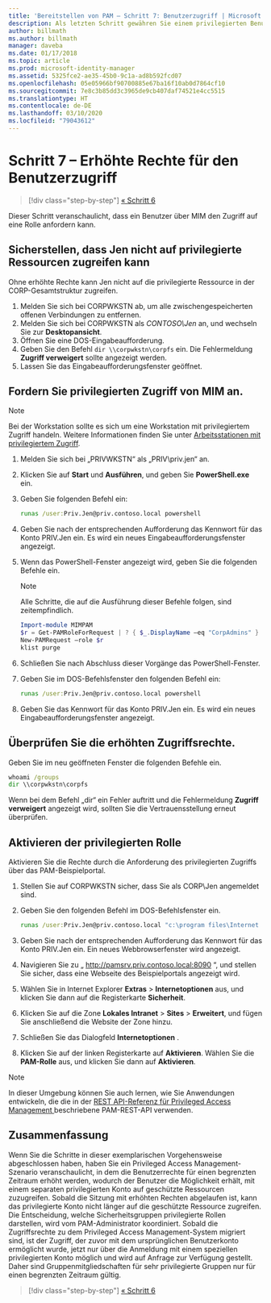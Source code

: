 ```yaml
---
title: 'Bereitstellen von PAM – Schritt 7: Benutzerzugriff | Microsoft Docs'
description: Als letzten Schritt gewähren Sie einem privilegierten Benutzer temporären Zugriff, um zu veranschaulichen, dass die Privileged Access Management-Bereitstellung erfolgreich war.
author: billmath
ms.author: billmath
manager: daveba
ms.date: 01/17/2018
ms.topic: article
ms.prod: microsoft-identity-manager
ms.assetid: 5325fce2-ae35-45b0-9c1a-ad8b592fcd07
ms.openlocfilehash: 05e05966bf90700885e67ba16f10ab0d7864cf10
ms.sourcegitcommit: 7e8c3b85dd3c3965de9cb407daf74521e4cc5515
ms.translationtype: HT
ms.contentlocale: de-DE
ms.lasthandoff: 03/10/2020
ms.locfileid: "79043612"
---
```

# <a name="step-7--elevate-a-users-access"></a>Schritt 7 – Erhöhte Rechte für den Benutzerzugriff

> [!div class="step-by-step"]
> [« Schritt 6 ](step-6-transition-group-to-pam.md)


Dieser Schritt veranschaulicht, dass ein Benutzer über MIM den Zugriff auf eine Rolle anfordern kann.

## <a name="verify-that-jen-cannot-access-the-privileged-resource"></a>Sicherstellen, dass Jen nicht auf privilegierte Ressourcen zugreifen kann

Ohne erhöhte Rechte kann Jen nicht auf die privilegierte Ressource in der CORP-Gesamtstruktur zugreifen.

1. Melden Sie sich bei CORPWKSTN ab, um alle zwischengespeicherten offenen Verbindungen zu entfernen.
2. Melden Sie sich bei CORPWKSTN als *CONTOSO\Jen* an, und wechseln Sie zur **Desktopansicht**.
3. Öffnen Sie eine DOS-Eingabeaufforderung.
4. Geben Sie den Befehl `dir \\corpwkstn\corpfs` ein. Die Fehlermeldung **Zugriff verweigert** sollte angezeigt werden.
5. Lassen Sie das Eingabeaufforderungsfenster geöffnet.

## <a name="request-privileged-access-from-mim"></a>Fordern Sie privilegierten Zugriff von MIM an.

> [!NOTE]
> Bei der Workstation sollte es sich um eine Workstation mit privilegiertem Zugriff handeln.  Weitere Informationen finden Sie unter [Arbeitsstationen mit privilegiertem Zugriff](https://docs.microsoft.com/windows-server/identity/securing-privileged-access/privileged-access-workstations).

1. Melden Sie sich bei „PRIVWKSTN“ als „PRIV\priv.jen“ an.
2. Klicken Sie auf **Start** und **Ausführen**, und geben Sie **PowerShell.exe** ein.
3. Geben Sie folgenden Befehl ein:

    ```cmd
    runas /user:Priv.Jen@priv.contoso.local powershell
    ```

2. Geben Sie nach der entsprechenden Aufforderung das Kennwort für das Konto PRIV.Jen ein. Es wird ein neues Eingabeaufforderungsfenster angezeigt.
3. Wenn das PowerShell-Fenster angezeigt wird, geben Sie die folgenden Befehle ein.

    > [!NOTE]
    > Alle Schritte, die auf die Ausführung dieser Befehle folgen, sind zeitempfindlich.

    ```PowerShell
    Import-module MIMPAM
    $r = Get-PAMRoleForRequest | ? { $_.DisplayName –eq "CorpAdmins" }
    New-PAMRequest –role $r
    klist purge
    ```

4. Schließen Sie nach Abschluss dieser Vorgänge das PowerShell-Fenster.
5. Geben Sie im DOS-Befehlsfenster den folgenden Befehl ein:

    ```cmd
    runas /user:Priv.Jen@priv.contoso.local powershell
    ```

6. Geben Sie das Kennwort für das Konto PRIV.Jen ein. Es wird ein neues Eingabeaufforderungsfenster angezeigt.

## <a name="validate-the-elevated-access"></a>Überprüfen Sie die erhöhten Zugriffsrechte.
Geben Sie im neu geöffneten Fenster die folgenden Befehle ein.

```cmd
whoami /groups
dir \\corpwkstn\corpfs
```

Wenn bei dem Befehl „dir“ ein Fehler auftritt und die Fehlermeldung **Zugriff verweigert** angezeigt wird, sollten Sie die Vertrauensstellung erneut überprüfen.

## <a name="activate-the-privileged-role"></a>Aktivieren der privilegierten Rolle

Aktivieren Sie die Rechte durch die Anforderung des privilegierten Zugriffs über das PAM-Beispielportal.

1. Stellen Sie auf CORPWKSTN sicher, dass Sie als CORP\Jen angemeldet sind.
2. Geben Sie den folgenden Befehl im DOS-Befehlsfenster ein.

    ```cmd
    runas /user:Priv.Jen@priv.contoso.local "c:\program files\Internet Explorer\iexplore.exe"
    ```

3. Geben Sie nach der entsprechenden Aufforderung das Kennwort für das Konto PRIV.Jen ein. Ein neues Webbrowserfenster wird angezeigt.
4. Navigieren Sie zu „ http://pamsrv.priv.contoso.local:8090 “, und stellen Sie sicher, dass eine Webseite des Beispielportals angezeigt wird.
5. Wählen Sie in Internet Explorer **Extras** > **Internetoptionen** aus, und klicken Sie dann auf die Registerkarte **Sicherheit**.
6. Klicken Sie auf die Zone **Lokales Intranet** > **Sites** > **Erweitert**, und fügen Sie anschließend die Website der Zone hinzu.
7. Schließen Sie das Dialogfeld **Internetoptionen** .
8. Klicken Sie auf der linken Registerkarte auf **Aktivieren**. Wählen Sie die **PAM-Rolle** aus, und klicken Sie dann auf **Aktivieren**.

> [!Note]
> In dieser Umgebung können Sie auch lernen, wie Sie Anwendungen entwickeln, die die in der [REST API-Referenz für Privileged Access Management ](/microsoft-identity-manager/reference/privileged-access-management-rest-api-reference) beschriebene PAM-REST-API verwenden.

## <a name="summary"></a>Zusammenfassung

Wenn Sie die Schritte in dieser exemplarischen Vorgehensweise abgeschlossen haben, haben Sie ein Privileged Access Management-Szenario veranschaulicht, in dem die Benutzerrechte für einen begrenzten Zeitraum erhöht werden, wodurch der Benutzer die Möglichkeit erhält, mit einem separaten privilegierten Konto auf geschützte Ressourcen zuzugreifen. Sobald die Sitzung mit erhöhten Rechten abgelaufen ist, kann das privilegierte Konto nicht länger auf die geschützte Ressource zugreifen. Die Entscheidung, welche Sicherheitsgruppen privilegierte Rollen darstellen, wird vom PAM-Administrator koordiniert. Sobald die Zugriffsrechte zu dem Privileged Access Management-System migriert sind, ist der Zugriff, der zuvor mit dem ursprünglichen Benutzerkonto ermöglicht wurde, jetzt nur über die Anmeldung mit einem speziellen privilegierten Konto möglich und wird auf Anfrage zur Verfügung gestellt. Daher sind Gruppenmitgliedschaften für sehr privilegierte Gruppen nur für einen begrenzten Zeitraum gültig.

> [!div class="step-by-step"]
> [« Schritt 6 ](step-6-transition-group-to-pam.md)
